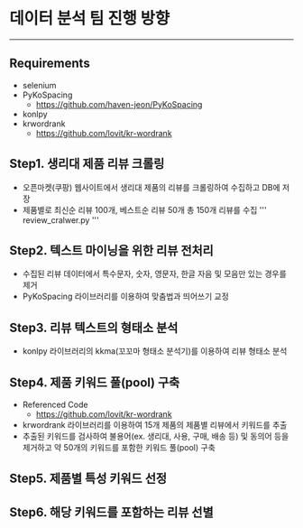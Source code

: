 # 데이터 분석 팀 진행 방향
---
## Requirements
- selenium
- PyKoSpacing
  - https://github.com/haven-jeon/PyKoSpacing
- konlpy
- krwordrank
  - https://github.com/lovit/kr-wordrank
  
## Step1. 생리대 제품 리뷰 크롤링
- 오픈마켓(쿠팡) 웹사이트에서 생리대 제품의 리뷰를 크롤링하여 수집하고 DB에 저장
- 제품별로 최신순 리뷰 100개, 베스트순 리뷰 50개 총 150개 리뷰를 수집
'''
review_cralwer.py
'''
## Step2. 텍스트 마이닝을 위한 리뷰 전처리
- 수집된 리뷰 데이터에서 특수문자, 숫자, 영문자, 한글 자음 및 모음만 있는 경우를 제거
- PyKoSpacing 라이브러리를 이용하여 맞춤법과 띄어쓰기 교정

## Step3. 리뷰 텍스트의 형태소 분석
- konlpy 라이브러리의 kkma(꼬꼬마 형태소 분석기)를 이용하여 리뷰 형태소 분석

## Step4. 제품 키워드 풀(pool) 구축
- Referenced Code
  - https://github.com/lovit/kr-wordrank
- krwordrank 라이브러리를 이용하여 15개 제품의 제품별 리뷰에서 키워드를 추출
- 추출된 키워드를 검사하여 불용어(ex. 생리대, 사용, 구매, 배송 등) 및 동의어 등을 제거하고 약 50개의 키워드를 포함한 키워드 풀(pool) 구축

## Step5. 제품별 특성 키워드 선정



## Step6. 해당 키워드를 포함하는 리뷰 선별 

